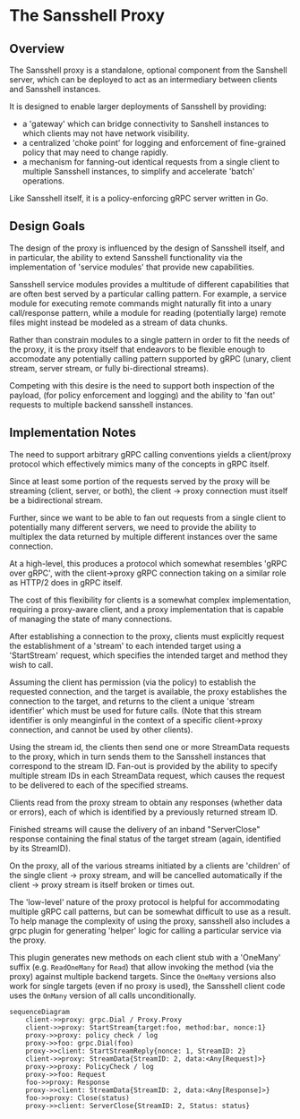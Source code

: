 # The Sansshell Proxy

## Overview

The Sansshell proxy is a standalone, optional component from the Sanshell
server, which can be deployed to act as an intermediary between clients
and Sansshell instances.

It is designed to enable larger deployments of Sansshell by providing:
 - a 'gateway' which can bridge connectivity to Sanshell instances to which
  clients may not have network visibility.
 - a centralized 'choke point' for logging and enforcement of fine-grained
  policy that may need to change rapidly.
 - a mechanism for fanning-out identical requests from a single client to
  multiple Sansshell instances, to simplify and accelerate 'batch' operations.

Like Sansshell itself, it is a policy-enforcing gRPC server written in Go.

## Design Goals

The design of the proxy is influenced by the design of Sansshell itself, and
in particular, the ability to extend Sansshell functionality via the implementation
of 'service modules' that provide new capabilities.

Sansshell service modules provides a multitude of different capabilities that are
often best served by a particular calling pattern. For example, a service module
for executing remote commands might naturally fit into a unary call/response
pattern, while a module for reading (potentially large) remote files might instead
be modeled as a stream of data chunks.

Rather than constrain modules to a single pattern in order to fit the needs of the
proxy, it is the proxy itself that endeavors to be flexible enough to accomodate
any potentially calling pattern supported by gRPC (unary, client stream, server
stream, or fully bi-directional streams).

Competing with this desire is the need to support both inspection of the payload,
(for policy enforcement and logging) and the ability to 'fan out' requests to
multiple backend sansshell instances.

## Implementation Notes

The need to support arbitrary gRPC calling conventions yields a client/proxy
protocol which effectively mimics many of the concepts in gRPC itself.

Since at least some portion of the requests served by the proxy will be streaming
(client, server, or both), the client -> proxy connection must itself be a
bidirectional stream.

Further, since we want to be able to fan out requests from a single client to
potentially many different servers, we need to provide the ability to multiplex
the data returned by multiple different instances over the same connection.

At a high-level, this produces a protocol which somewhat resembles 'gRPC over gRPC',
with the client->proxy gRPC connection taking on a similar role as HTTP/2 does
in gRPC itself.

The cost of this flexibility for clients is a somewhat complex implementation,
requiring a proxy-aware client, and a proxy implementation that is capable of
managing the state of many connections.

After establishing a connection to the proxy, clients must explicitly request
the establishment of a 'stream' to each intended target using a 'StartStream'
request, which specifies the intended target and method they wish to call.

Assuming the client has permission (via the policy) to establish the requested
connection, and the target is available, the proxy establishes the connection
to the target, and returns to the client a unique 'stream identifier' which
must be used for future calls. (Note that this stream identifier is only
meanginful in the context of a specific client->proxy connection, and cannot
be used by other clients).

Using the stream id, the clients then send one or more StreamData requests
to the proxy, which in turn sends them to the Sansshell instances that correspond
to the stream ID. Fan-out is provided by the ability to specify multiple
stream IDs in each StreamData request, which causes the request to be delivered
to each of the specified streams.

Clients read from the proxy stream to obtain any responses (whether data
or errors), each of which is identified by a previously returned stream ID.

Finished streams will cause the delivery of an inband "ServerClose" response
containing the final status of the target stream (again, identified by its
StreamID).

On the proxy, all of the various streams initiated by a clients are 'children'
of the single client -> proxy stream, and will be cancelled automatically
if the client -> proxy stream is itself broken or times out.

The 'low-level' nature of the proxy protocol is helpful for accommodating
multiple gRPC call patterns, but can be somewhat difficult to use as
a result. To help manage the complexity of using the proxy, sansshell also
includes a grpc plugin for generating 'helper' logic for calling a particular
service via the proxy.

This plugin generates new methods on each client stub with a 'OneMany' suffix (e.g. `ReadOneMany` for `Read`) that allow invoking the method (via the proxy) against multiple backend targets. Since the `OneMany` versions also work
for single targets (even if no proxy is used), the Sansshell client code
uses the `OnMany` version of all calls unconditionally.



```mermaid
sequenceDiagram
    client->>proxy: grpc.Dial / Proxy.Proxy
    client->>proxy: StartStream{target:foo, method:bar, nonce:1}
    proxy->>proxy: policy check / log
    proxy->>foo: grpc.Dial(foo)
    proxy->>client: StartStreamReply{nonce: 1, StreamID: 2}
    client->>proxy: StreamData{StreamID: 2, data:<Any[Request]>}
    proxy->>proxy: PolicyCheck / log
    proxy->>foo: Request
    foo->>proxy: Response
    proxy->>client: StreamData{StreamID: 2, data:<Any[Response]>}
    foo->>proxy: Close(status)
    proxy->>client: ServerClose{StreamID: 2, Status: status}
```
